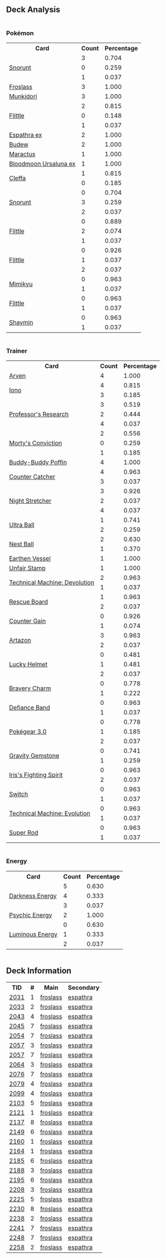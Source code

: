 
## Deck Analysis

<div style="display: flex; flex-wrap: wrap;">
<div style="flex: 1; margin-right: 10px;">
<h3>Pokémon</h3><table><tr><th>Card</th><th>Count</th><th>Percentage</th></tr><tr><td rowspan='3'><a href='https://limitlesstcg.com/cards/TWM/51'>Snorunt</a></td><td>3</td><td>0.704</td></tr><tr><td>0</td><td>0.259</td></tr><tr><td>1</td><td>0.037</td></tr><tr><td rowspan='1'><a href='https://limitlesstcg.com/cards/TWM/53'>Froslass</a></td><td>3</td><td>1.000</td></tr><tr><td rowspan='1'><a href='https://limitlesstcg.com/cards/TWM/95'>Munkidori</a></td><td>3</td><td>1.000</td></tr><tr><td rowspan='3'><a href='https://limitlesstcg.com/cards/SVI/100'>Flittle</a></td><td>2</td><td>0.815</td></tr><tr><td>0</td><td>0.148</td></tr><tr><td>1</td><td>0.037</td></tr><tr><td rowspan='1'><a href='https://limitlesstcg.com/cards/PAF/6'>Espathra ex</a></td><td>2</td><td>1.000</td></tr><tr><td rowspan='1'><a href='https://limitlesstcg.com/cards/PRE/4'>Budew</a></td><td>2</td><td>1.000</td></tr><tr><td rowspan='1'><a href='https://limitlesstcg.com/cards/jp/SV9/6?translate=en'>Maractus</a></td><td>1</td><td>1.000</td></tr><tr><td rowspan='1'><a href='https://limitlesstcg.com/cards/TWM/141'>Bloodmoon Ursaluna ex</a></td><td>1</td><td>1.000</td></tr><tr><td rowspan='2'><a href='https://limitlesstcg.com/cards/OBF/80'>Cleffa</a></td><td>1</td><td>0.815</td></tr><tr><td>0</td><td>0.185</td></tr><tr><td rowspan='3'><a href='https://limitlesstcg.com/cards/PAR/37'>Snorunt</a></td><td>0</td><td>0.704</td></tr><tr><td>3</td><td>0.259</td></tr><tr><td>2</td><td>0.037</td></tr><tr><td rowspan='3'><a href='https://limitlesstcg.com/cards/PAR/80'>Flittle</a></td><td>0</td><td>0.889</td></tr><tr><td>2</td><td>0.074</td></tr><tr><td>1</td><td>0.037</td></tr><tr><td rowspan='3'><a href='https://limitlesstcg.com/cards/SSP/94'>Flittle</a></td><td>0</td><td>0.926</td></tr><tr><td>1</td><td>0.037</td></tr><tr><td>2</td><td>0.037</td></tr><tr><td rowspan='2'><a href='https://limitlesstcg.com/cards/PAL/97'>Mimikyu</a></td><td>0</td><td>0.963</td></tr><tr><td>1</td><td>0.037</td></tr><tr><td rowspan='2'><a href='https://limitlesstcg.com/cards/PAF/41'>Flittle</a></td><td>0</td><td>0.963</td></tr><tr><td>1</td><td>0.037</td></tr><tr><td rowspan='2'><a href='https://limitlesstcg.com/cards/jp/SV9a/6?translate=en'>Shaymin</a></td><td>0</td><td>0.963</td></tr><tr><td>1</td><td>0.037</td></tr></table>
</div><div style='flex: 1; margin-right: 10px;'><h3>Trainer</h3><table><tr><th>Card</th><th>Count</th><th>Percentage</th></tr><tr><td rowspan='1'><a href='https://limitlesstcg.com/cards/OBF/186'>Arven</a></td><td>4</td><td>1.000</td></tr><tr><td rowspan='2'><a href='https://limitlesstcg.com/cards/PAL/185'>Iono</a></td><td>4</td><td>0.815</td></tr><tr><td>3</td><td>0.185</td></tr><tr><td rowspan='3'><a href='https://limitlesstcg.com/cards/SVI/189'>Professor's Research</a></td><td>3</td><td>0.519</td></tr><tr><td>2</td><td>0.444</td></tr><tr><td>4</td><td>0.037</td></tr><tr><td rowspan='3'><a href='https://limitlesstcg.com/cards/TEF/155'>Morty's Conviction</a></td><td>2</td><td>0.556</td></tr><tr><td>0</td><td>0.259</td></tr><tr><td>1</td><td>0.185</td></tr><tr><td rowspan='1'><a href='https://limitlesstcg.com/cards/TEF/144'>Buddy-Buddy Poffin</a></td><td>4</td><td>1.000</td></tr><tr><td rowspan='2'><a href='https://limitlesstcg.com/cards/PAR/160'>Counter Catcher</a></td><td>4</td><td>0.963</td></tr><tr><td>3</td><td>0.037</td></tr><tr><td rowspan='3'><a href='https://limitlesstcg.com/cards/SFA/61'>Night Stretcher</a></td><td>3</td><td>0.926</td></tr><tr><td>2</td><td>0.037</td></tr><tr><td>4</td><td>0.037</td></tr><tr><td rowspan='2'><a href='https://limitlesstcg.com/cards/SVI/196'>Ultra Ball</a></td><td>1</td><td>0.741</td></tr><tr><td>2</td><td>0.259</td></tr><tr><td rowspan='2'><a href='https://limitlesstcg.com/cards/SVI/181'>Nest Ball</a></td><td>2</td><td>0.630</td></tr><tr><td>1</td><td>0.370</td></tr><tr><td rowspan='1'><a href='https://limitlesstcg.com/cards/PAR/163'>Earthen Vessel</a></td><td>1</td><td>1.000</td></tr><tr><td rowspan='1'><a href='https://limitlesstcg.com/cards/TWM/165'>Unfair Stamp</a></td><td>1</td><td>1.000</td></tr><tr><td rowspan='2'><a href='https://limitlesstcg.com/cards/PAR/177'>Technical Machine: Devolution</a></td><td>2</td><td>0.963</td></tr><tr><td>1</td><td>0.037</td></tr><tr><td rowspan='2'><a href='https://limitlesstcg.com/cards/TEF/159'>Rescue Board</a></td><td>1</td><td>0.963</td></tr><tr><td>2</td><td>0.037</td></tr><tr><td rowspan='2'><a href='https://limitlesstcg.com/cards/SSP/169'>Counter Gain</a></td><td>0</td><td>0.926</td></tr><tr><td>1</td><td>0.074</td></tr><tr><td rowspan='2'><a href='https://limitlesstcg.com/cards/PAL/171'>Artazon</a></td><td>3</td><td>0.963</td></tr><tr><td>2</td><td>0.037</td></tr><tr><td rowspan='3'><a href='https://limitlesstcg.com/cards/TWM/158'>Lucky Helmet</a></td><td>0</td><td>0.481</td></tr><tr><td>1</td><td>0.481</td></tr><tr><td>2</td><td>0.037</td></tr><tr><td rowspan='2'><a href='https://limitlesstcg.com/cards/PAL/173'>Bravery Charm</a></td><td>0</td><td>0.778</td></tr><tr><td>1</td><td>0.222</td></tr><tr><td rowspan='2'><a href='https://limitlesstcg.com/cards/SVI/169'>Defiance Band</a></td><td>0</td><td>0.963</td></tr><tr><td>1</td><td>0.037</td></tr><tr><td rowspan='3'><a href='https://limitlesstcg.com/cards/SVI/186'>Pokégear 3.0</a></td><td>0</td><td>0.778</td></tr><tr><td>1</td><td>0.185</td></tr><tr><td>2</td><td>0.037</td></tr><tr><td rowspan='2'><a href='https://limitlesstcg.com/cards/SCR/137'>Gravity Gemstone</a></td><td>0</td><td>0.741</td></tr><tr><td>1</td><td>0.259</td></tr><tr><td rowspan='2'><a href='https://limitlesstcg.com/cards/jp/SV9/94?translate=en'>Iris's Fighting Spirit</a></td><td>0</td><td>0.963</td></tr><tr><td>2</td><td>0.037</td></tr><tr><td rowspan='2'><a href='https://limitlesstcg.com/cards/SVI/194'>Switch</a></td><td>0</td><td>0.963</td></tr><tr><td>1</td><td>0.037</td></tr><tr><td rowspan='2'><a href='https://limitlesstcg.com/cards/PAR/178'>Technical Machine: Evolution</a></td><td>0</td><td>0.963</td></tr><tr><td>1</td><td>0.037</td></tr><tr><td rowspan='2'><a href='https://limitlesstcg.com/cards/PAL/188'>Super Rod</a></td><td>0</td><td>0.963</td></tr><tr><td>1</td><td>0.037</td></tr></table>
</div><div style='flex: 1; margin-right: 10px;'><h3>Energy</h3><table><tr><th>Card</th><th>Count</th><th>Percentage</th></tr><tr><td rowspan='3'><a href='https://limitlesstcg.com/cards/SVE/15'>Darkness Energy</a></td><td>5</td><td>0.630</td></tr><tr><td>4</td><td>0.333</td></tr><tr><td>3</td><td>0.037</td></tr><tr><td rowspan='1'><a href='https://limitlesstcg.com/cards/SVE/13'>Psychic Energy</a></td><td>2</td><td>1.000</td></tr><tr><td rowspan='3'><a href='https://limitlesstcg.com/cards/PAL/191'>Luminous Energy</a></td><td>0</td><td>0.630</td></tr><tr><td>1</td><td>0.333</td></tr><tr><td>2</td><td>0.037</td></tr></table>
</div></div>

## Deck Information

<table>
<tr><th>TID</th><th>#</th><th>Main</th><th>Secondary</th></tr>
<tr><td><a href='https://limitlesstcg.com/tournaments/jp/2031'>2031</a></td><td>1</td><td><a href='https://limitlesstcg.com/decks/list/jp/30310'>froslass</a></td><td><a href='https://limitlesstcg.com/decks/list/jp/30310'>espathra</a></td></tr><tr><td><a href='https://limitlesstcg.com/tournaments/jp/2033'>2033</a></td><td>2</td><td><a href='https://limitlesstcg.com/decks/list/jp/30343'>froslass</a></td><td><a href='https://limitlesstcg.com/decks/list/jp/30343'>espathra</a></td></tr><tr><td><a href='https://limitlesstcg.com/tournaments/jp/2043'>2043</a></td><td>4</td><td><a href='https://limitlesstcg.com/decks/list/jp/30504'>froslass</a></td><td><a href='https://limitlesstcg.com/decks/list/jp/30504'>espathra</a></td></tr><tr><td><a href='https://limitlesstcg.com/tournaments/jp/2045'>2045</a></td><td>7</td><td><a href='https://limitlesstcg.com/decks/list/jp/30539'>froslass</a></td><td><a href='https://limitlesstcg.com/decks/list/jp/30539'>espathra</a></td></tr><tr><td><a href='https://limitlesstcg.com/tournaments/jp/2054'>2054</a></td><td>7</td><td><a href='https://limitlesstcg.com/decks/list/jp/30682'>froslass</a></td><td><a href='https://limitlesstcg.com/decks/list/jp/30682'>espathra</a></td></tr><tr><td><a href='https://limitlesstcg.com/tournaments/jp/2057'>2057</a></td><td>3</td><td><a href='https://limitlesstcg.com/decks/list/jp/30725'>froslass</a></td><td><a href='https://limitlesstcg.com/decks/list/jp/30725'>espathra</a></td></tr><tr><td><a href='https://limitlesstcg.com/tournaments/jp/2057'>2057</a></td><td>7</td><td><a href='https://limitlesstcg.com/decks/list/jp/30729'>froslass</a></td><td><a href='https://limitlesstcg.com/decks/list/jp/30729'>espathra</a></td></tr><tr><td><a href='https://limitlesstcg.com/tournaments/jp/2064'>2064</a></td><td>3</td><td><a href='https://limitlesstcg.com/decks/list/jp/30836'>froslass</a></td><td><a href='https://limitlesstcg.com/decks/list/jp/30836'>espathra</a></td></tr><tr><td><a href='https://limitlesstcg.com/tournaments/jp/2076'>2076</a></td><td>7</td><td><a href='https://limitlesstcg.com/decks/list/jp/31012'>froslass</a></td><td><a href='https://limitlesstcg.com/decks/list/jp/31012'>espathra</a></td></tr><tr><td><a href='https://limitlesstcg.com/tournaments/jp/2079'>2079</a></td><td>4</td><td><a href='https://limitlesstcg.com/decks/list/jp/31012'>froslass</a></td><td><a href='https://limitlesstcg.com/decks/list/jp/31012'>espathra</a></td></tr><tr><td><a href='https://limitlesstcg.com/tournaments/jp/2099'>2099</a></td><td>4</td><td><a href='https://limitlesstcg.com/decks/list/jp/31369'>froslass</a></td><td><a href='https://limitlesstcg.com/decks/list/jp/31369'>espathra</a></td></tr><tr><td><a href='https://limitlesstcg.com/tournaments/jp/2103'>2103</a></td><td>5</td><td><a href='https://limitlesstcg.com/decks/list/jp/31431'>froslass</a></td><td><a href='https://limitlesstcg.com/decks/list/jp/31431'>espathra</a></td></tr><tr><td><a href='https://limitlesstcg.com/tournaments/jp/2121'>2121</a></td><td>1</td><td><a href='https://limitlesstcg.com/decks/list/jp/31715'>froslass</a></td><td><a href='https://limitlesstcg.com/decks/list/jp/31715'>espathra</a></td></tr><tr><td><a href='https://limitlesstcg.com/tournaments/jp/2137'>2137</a></td><td>8</td><td><a href='https://limitlesstcg.com/decks/list/jp/31976'>froslass</a></td><td><a href='https://limitlesstcg.com/decks/list/jp/31976'>espathra</a></td></tr><tr><td><a href='https://limitlesstcg.com/tournaments/jp/2149'>2149</a></td><td>6</td><td><a href='https://limitlesstcg.com/decks/list/jp/32159'>froslass</a></td><td><a href='https://limitlesstcg.com/decks/list/jp/32159'>espathra</a></td></tr><tr><td><a href='https://limitlesstcg.com/tournaments/jp/2160'>2160</a></td><td>1</td><td><a href='https://limitlesstcg.com/decks/list/jp/32330'>froslass</a></td><td><a href='https://limitlesstcg.com/decks/list/jp/32330'>espathra</a></td></tr><tr><td><a href='https://limitlesstcg.com/tournaments/jp/2164'>2164</a></td><td>1</td><td><a href='https://limitlesstcg.com/decks/list/jp/32392'>froslass</a></td><td><a href='https://limitlesstcg.com/decks/list/jp/32392'>espathra</a></td></tr><tr><td><a href='https://limitlesstcg.com/tournaments/jp/2185'>2185</a></td><td>6</td><td><a href='https://limitlesstcg.com/decks/list/jp/32709'>froslass</a></td><td><a href='https://limitlesstcg.com/decks/list/jp/32709'>espathra</a></td></tr><tr><td><a href='https://limitlesstcg.com/tournaments/jp/2188'>2188</a></td><td>3</td><td><a href='https://limitlesstcg.com/decks/list/jp/32751'>froslass</a></td><td><a href='https://limitlesstcg.com/decks/list/jp/32751'>espathra</a></td></tr><tr><td><a href='https://limitlesstcg.com/tournaments/jp/2195'>2195</a></td><td>6</td><td><a href='https://limitlesstcg.com/decks/list/jp/32864'>froslass</a></td><td><a href='https://limitlesstcg.com/decks/list/jp/32864'>espathra</a></td></tr><tr><td><a href='https://limitlesstcg.com/tournaments/jp/2208'>2208</a></td><td>3</td><td><a href='https://limitlesstcg.com/decks/list/jp/33067'>froslass</a></td><td><a href='https://limitlesstcg.com/decks/list/jp/33067'>espathra</a></td></tr><tr><td><a href='https://limitlesstcg.com/tournaments/jp/2225'>2225</a></td><td>5</td><td><a href='https://limitlesstcg.com/decks/list/jp/33336'>froslass</a></td><td><a href='https://limitlesstcg.com/decks/list/jp/33336'>espathra</a></td></tr><tr><td><a href='https://limitlesstcg.com/tournaments/jp/2230'>2230</a></td><td>8</td><td><a href='https://limitlesstcg.com/decks/list/jp/33418'>froslass</a></td><td><a href='https://limitlesstcg.com/decks/list/jp/33418'>espathra</a></td></tr><tr><td><a href='https://limitlesstcg.com/tournaments/jp/2238'>2238</a></td><td>2</td><td><a href='https://limitlesstcg.com/decks/list/jp/33540'>froslass</a></td><td><a href='https://limitlesstcg.com/decks/list/jp/33540'>espathra</a></td></tr><tr><td><a href='https://limitlesstcg.com/tournaments/jp/2241'>2241</a></td><td>7</td><td><a href='https://limitlesstcg.com/decks/list/jp/33593'>froslass</a></td><td><a href='https://limitlesstcg.com/decks/list/jp/33593'>espathra</a></td></tr><tr><td><a href='https://limitlesstcg.com/tournaments/jp/2248'>2248</a></td><td>7</td><td><a href='https://limitlesstcg.com/decks/list/jp/33673'>froslass</a></td><td><a href='https://limitlesstcg.com/decks/list/jp/33673'>espathra</a></td></tr><tr><td><a href='https://limitlesstcg.com/tournaments/jp/2258'>2258</a></td><td>2</td><td><a href='https://limitlesstcg.com/decks/list/jp/33824'>froslass</a></td><td><a href='https://limitlesstcg.com/decks/list/jp/33824'>espathra</a></td></tr></table>